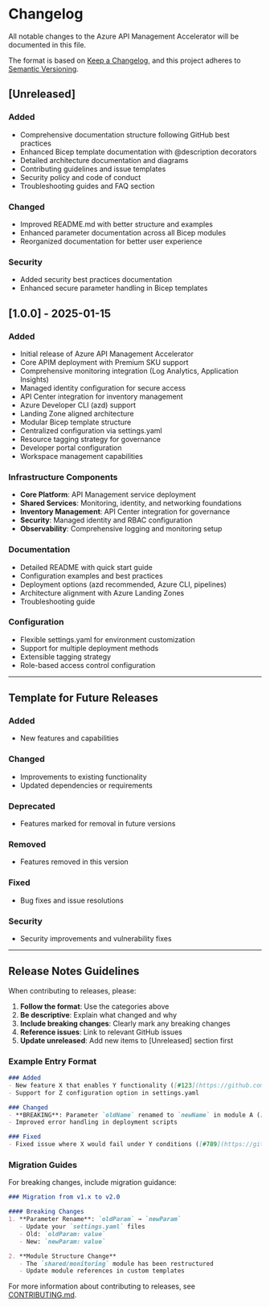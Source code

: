 # Changelog

All notable changes to the Azure API Management Accelerator will be documented in this file.

The format is based on [Keep a Changelog](https://keepachangelog.com/en/1.0.0/),
and this project adheres to [Semantic Versioning](https://semver.org/spec/v2.0.0.html).

## [Unreleased]

### Added
- Comprehensive documentation structure following GitHub best practices
- Enhanced Bicep template documentation with @description decorators
- Detailed architecture documentation and diagrams
- Contributing guidelines and issue templates
- Security policy and code of conduct
- Troubleshooting guides and FAQ section

### Changed
- Improved README.md with better structure and examples
- Enhanced parameter documentation across all Bicep modules
- Reorganized documentation for better user experience

### Security
- Added security best practices documentation
- Enhanced secure parameter handling in Bicep templates

## [1.0.0] - 2025-01-15

### Added
- Initial release of Azure API Management Accelerator
- Core APIM deployment with Premium SKU support
- Comprehensive monitoring integration (Log Analytics, Application Insights)
- Managed identity configuration for secure access
- API Center integration for inventory management
- Azure Developer CLI (azd) support
- Landing Zone aligned architecture
- Modular Bicep template structure
- Centralized configuration via settings.yaml
- Resource tagging strategy for governance
- Developer portal configuration
- Workspace management capabilities

### Infrastructure Components
- **Core Platform**: API Management service deployment
- **Shared Services**: Monitoring, identity, and networking foundations
- **Inventory Management**: API Center integration for governance
- **Security**: Managed identity and RBAC configuration
- **Observability**: Comprehensive logging and monitoring setup

### Documentation
- Detailed README with quick start guide
- Configuration examples and best practices
- Deployment options (azd recommended, Azure CLI, pipelines)
- Architecture alignment with Azure Landing Zones
- Troubleshooting guide

### Configuration
- Flexible settings.yaml for environment customization
- Support for multiple deployment methods
- Extensible tagging strategy
- Role-based access control configuration

---

## Template for Future Releases

### Added
- New features and capabilities

### Changed
- Improvements to existing functionality
- Updated dependencies or requirements

### Deprecated
- Features marked for removal in future versions

### Removed
- Features removed in this version

### Fixed
- Bug fixes and issue resolutions

### Security
- Security improvements and vulnerability fixes

---

## Release Notes Guidelines

When contributing to releases, please:

1. **Follow the format**: Use the categories above
2. **Be descriptive**: Explain what changed and why
3. **Include breaking changes**: Clearly mark any breaking changes
4. **Reference issues**: Link to relevant GitHub issues
5. **Update unreleased**: Add new items to [Unreleased] section first

### Example Entry Format
```markdown
### Added
- New feature X that enables Y functionality ([#123](https://github.com/Evilazaro/APIM-Accelerator/issues/123))
- Support for Z configuration option in settings.yaml

### Changed
- **BREAKING**: Parameter `oldName` renamed to `newName` in module A ([#456](https://github.com/Evilazaro/APIM-Accelerator/issues/456))
- Improved error handling in deployment scripts

### Fixed
- Fixed issue where X would fail under Y conditions ([#789](https://github.com/Evilazaro/APIM-Accelerator/issues/789))
```

### Migration Guides

For breaking changes, include migration guidance:

```markdown
### Migration from v1.x to v2.0

#### Breaking Changes
1. **Parameter Rename**: `oldParam` → `newParam`
   - Update your `settings.yaml` files
   - Old: `oldParam: value`
   - New: `newParam: value`

2. **Module Structure Change**
   - The `shared/monitoring` module has been restructured
   - Update module references in custom templates
```

For more information about contributing to releases, see [CONTRIBUTING.md](CONTRIBUTING.md).